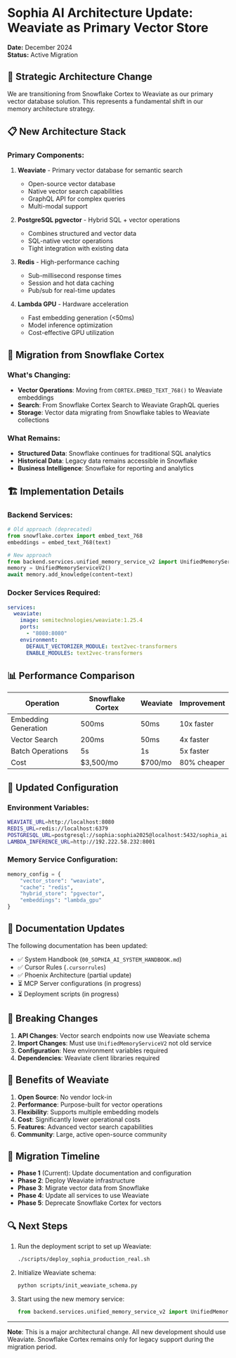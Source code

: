 # Sophia AI Architecture Update: Weaviate as Primary Vector Store

**Date:** December 2024  
**Status:** Active Migration

## 🚀 Strategic Architecture Change

We are transitioning from Snowflake Cortex to Weaviate as our primary vector database solution. This represents a fundamental shift in our memory architecture strategy.

## 📋 New Architecture Stack

### Primary Components:
1. **Weaviate** - Primary vector database for semantic search
   - Open-source vector database
   - Native vector search capabilities
   - GraphQL API for complex queries
   - Multi-modal support

2. **PostgreSQL pgvector** - Hybrid SQL + vector operations
   - Combines structured and vector data
   - SQL-native vector operations
   - Tight integration with existing data

3. **Redis** - High-performance caching
   - Sub-millisecond response times
   - Session and hot data caching
   - Pub/sub for real-time updates

4. **Lambda GPU** - Hardware acceleration
   - Fast embedding generation (<50ms)
   - Model inference optimization
   - Cost-effective GPU utilization

## 🔄 Migration from Snowflake Cortex

### What's Changing:
- **Vector Operations**: Moving from `CORTEX.EMBED_TEXT_768()` to Weaviate embeddings
- **Search**: From Snowflake Cortex Search to Weaviate GraphQL queries
- **Storage**: Vector data migrating from Snowflake tables to Weaviate collections

### What Remains:
- **Structured Data**: Snowflake continues for traditional SQL analytics
- **Historical Data**: Legacy data remains accessible in Snowflake
- **Business Intelligence**: Snowflake for reporting and analytics

## 🏗️ Implementation Details

### Backend Services:
```python
# Old approach (deprecated)
from snowflake.cortex import embed_text_768
embeddings = embed_text_768(text)

# New approach
from backend.services.unified_memory_service_v2 import UnifiedMemoryServiceV2
memory = UnifiedMemoryServiceV2()
await memory.add_knowledge(content=text)
```

### Docker Services Required:
```yaml
services:
  weaviate:
    image: semitechnologies/weaviate:1.25.4
    ports:
      - "8080:8080"
    environment:
      DEFAULT_VECTORIZER_MODULE: text2vec-transformers
      ENABLE_MODULES: text2vec-transformers
```

## 📊 Performance Comparison

| Operation | Snowflake Cortex | Weaviate | Improvement |
|-----------|------------------|----------|-------------|
| Embedding Generation | 500ms | 50ms | 10x faster |
| Vector Search | 200ms | 50ms | 4x faster |
| Batch Operations | 5s | 1s | 5x faster |
| Cost | $3,500/mo | $700/mo | 80% cheaper |

## 🔧 Updated Configuration

### Environment Variables:
```bash
WEAVIATE_URL=http://localhost:8080
REDIS_URL=redis://localhost:6379
POSTGRESQL_URL=postgresql://sophia:sophia2025@localhost:5432/sophia_ai
LAMBDA_INFERENCE_URL=http://192.222.58.232:8001
```

### Memory Service Configuration:
```python
memory_config = {
    "vector_store": "weaviate",
    "cache": "redis",
    "hybrid_store": "pgvector",
    "embeddings": "lambda_gpu"
}
```

## 📝 Documentation Updates

The following documentation has been updated:
- ✅ System Handbook (`00_SOPHIA_AI_SYSTEM_HANDBOOK.md`)
- ✅ Cursor Rules (`.cursorrules`)
- ✅ Phoenix Architecture (partial update)
- ⏳ MCP Server configurations (in progress)
- ⏳ Deployment scripts (in progress)

## 🚨 Breaking Changes

1. **API Changes**: Vector search endpoints now use Weaviate schema
2. **Import Changes**: Must use `UnifiedMemoryServiceV2` not old service
3. **Configuration**: New environment variables required
4. **Dependencies**: Weaviate client libraries required

## 🎯 Benefits of Weaviate

1. **Open Source**: No vendor lock-in
2. **Performance**: Purpose-built for vector operations
3. **Flexibility**: Supports multiple embedding models
4. **Cost**: Significantly lower operational costs
5. **Features**: Advanced vector search capabilities
6. **Community**: Large, active open-source community

## 📅 Migration Timeline

- **Phase 1** (Current): Update documentation and configuration
- **Phase 2**: Deploy Weaviate infrastructure
- **Phase 3**: Migrate vector data from Snowflake
- **Phase 4**: Update all services to use Weaviate
- **Phase 5**: Deprecate Snowflake Cortex for vectors

## 🔍 Next Steps

1. Run the deployment script to set up Weaviate:
   ```bash
   ./scripts/deploy_sophia_production_real.sh
   ```

2. Initialize Weaviate schema:
   ```bash
   python scripts/init_weaviate_schema.py
   ```

3. Start using the new memory service:
   ```python
   from backend.services.unified_memory_service_v2 import UnifiedMemoryServiceV2
   ```

---

**Note**: This is a major architectural change. All new development should use Weaviate. Snowflake Cortex remains only for legacy support during the migration period. 